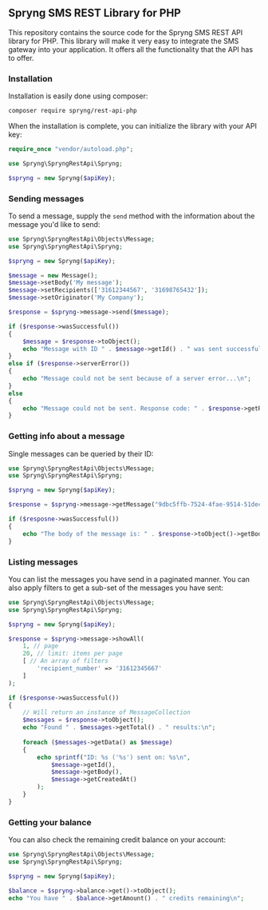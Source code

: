 ## Spryng SMS REST Library for PHP

This repository contains the source code for the Spryng SMS REST API library for PHP. This library will make it very easy to integrate the SMS gateway into your application. It offers all the functionality that the API has to offer.

### Installation

Installation is easily done using composer:

```bash
composer require spryng/rest-api-php
```

When the installation is complete, you can initialize the library with your API key:

```php
require_once "vendor/autoload.php";

use Spryng\SpryngRestApi\Spryng;

$spryng = new Spryng($apiKey);

```

### Sending messages

To send a message, supply the `send` method with the information about the message you'd like to send:

```php
use Spryng\SpryngRestApi\Objects\Message;
use Spryng\SpryngRestApi\Spryng;

$spryng = new Spryng($apiKey);

$message = new Message();
$message->setBody('My message');
$message->setRecipients(['31612344567', '31698765432']);
$message->setOriginator('My Company');

$response = $spryng->message->send($message);

if ($response->wasSuccessful())
{
	$message = $response->toObject();
	echo "Message with ID " . $message->getId() . " was sent successfully!\n";
}
else if ($response->serverError())
{
	echo "Message could not be sent because of a server error...\n";
}
else
{
	echo "Message could not be sent. Response code: " . $response->getResponseCode() ."\n";
}
```

### Getting info about a message

Single messages can be queried by their ID:

```php
use Spryng\SpryngRestApi\Objects\Message;
use Spryng\SpryngRestApi\Spryng;

$spryng = new Spryng($apiKey);

$response = $spryng->message->getMessage("9dbc5ffb-7524-4fae-9514-51decd94a44f");

if ($resposne->wasSuccessful())
{
	echo "The body of the message is: " . $response->toObject()->getBody() . "\n";
}
```

### Listing messages

You can list the messages you have send in a paginated manner. You can also apply filters to get a sub-set of the messages you have sent:

```php
use Spryng\SpryngRestApi\Objects\Message;
use Spryng\SpryngRestApi\Spryng;

$spryng = new Spryng($apiKey);

$response = $spryng->message->showAll(
	1, // page
	20, // limit: items per page
	[ // An array of filters
		'recipient_number' => '31612345667'
	]
);

if ($response->wasSuccessful())
{
	// Will return an instance of MessageCollection
	$messages = $response->toObject();
	echo "Found " . $messages->getTotal() . " results:\n";
	
	foreach ($messages->getData() as $message)
	{
		echo sprintf("ID: %s ('%s') sent on: %s\n", 
			$message->getId(), 
			$message->getBody(), 
			$message->getCreatedAt()
		);
	}
}

```

### Getting your balance

You can also check the remaining credit balance on your account:

```php
use Spryng\SpryngRestApi\Objects\Message;
use Spryng\SpryngRestApi\Spryng;

$spryng = new Spryng($apiKey);

$balance = $spryng->balance->get()->toObject();
echo "You have " . $balance->getAmount() . " credits remaining\n";
```
